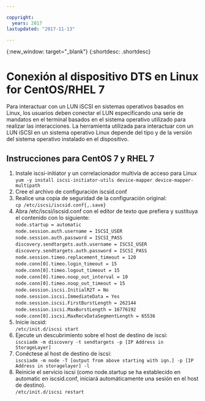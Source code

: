 ```yaml
---

copyright:
  years: 2017
lastupdated: "2017-11-13"

---
```

{:new_window: target="_blank"}
{:shortdesc: .shortdesc}

# Conexión al dispositivo DTS en Linux for CentOS/RHEL 7

Para interactuar con un LUN iSCSI en sistemas operativos basados en Linux, los usuarios deben conectar el LUN especificando una serie de mandatos en el terminal basados en el sistema operativo utilizado para realizar las interacciones.  La herramienta utilizada para interactuar con un LUN iSCSI en un sistema operativo Linux depende del tipo y de la versión del sistema operativo instalado en el dispositivo.

## Instrucciones para CentOS 7 y RHEL 7

1. Instale iscsi-initiator y un correlacionador multivía de acceso para Linux <br/>
   ``yum -y install iscsi-initiator-utils device-mapper device-mapper-multipath`` 
2. Cree el archivo de configuración iscsid.conf <br/>
3. Realice una copia de seguridad de la configuración original: <br/>
   ``cp /etc/iscsi/iscsid.conf{,.save}`` 
4. Abra /etc/iscsi/iscsid.conf con el editor de texto que prefiera y sustituya el contenido con lo siguiente: <br/>
   ``node.startup = automatic ``<br/>
   ``node.session.auth.username = ISCSI_USER ``<br/>
   ``node.session.auth.password = ISCSI_PASS ``<br/>
   ``discovery.sendtargets.auth.username = ISCSI_USER ``<br/>
   ``discovery.sendtargets.auth.password = ISCSI_PASS ``<br/>
   ``node.session.timeo.replacement_timeout = 120 ``<br/>
   ``node.conn[0].timeo.login_timeout = 15 ``<br/>
   ``node.conn[0].timeo.logout_timeout = 15 ``<br/>
   ``node.conn[0].timeo.noop_out_interval = 10 ``<br/>
   ``node.conn[0].timeo.noop_out_timeout = 15 ``<br/>
   ``node.session.iscsi.InitialR2T = No ``<br/>
   ``node.session.iscsi.ImmediateData = Yes ``<br/>
   ``node.session.iscsi.FirstBurstLength = 262144 ``<br/>
   ``node.session.iscsi.MaxBurstLength = 16776192 ``<br/>
   ``node.conn[0].iscsi.MaxRecvDataSegmentLength = 65536 ``<br/>
5. Inicie iscsid:<br/>
   ``/etc/init.d/iscsi start``
6. Ejecute un descubrimiento sobre el host de destino de iscsi:<br/>
   ``iscsiadm -m discovery -t sendtargets -p [IP Address in StorageLayer]``
7. Conéctese al host de destino de iscsi:<br/>
   ``iscsiadm -m node -T [output from above starting with iqn.] -p [IP Address in storagelayer] -l``
8. Reinicie el servicio iscsi (como node.startup se ha establecido en automatic en iscsid.conf, iniciará automáticamente una sesión en el host de destino).<br/>
   ``/etc/init.d/iscsi restart``

